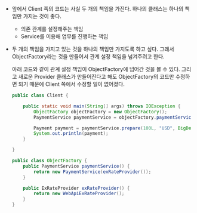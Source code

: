 - 앞에서 Client 쪽의 코드는 사실 두 개의 책임을 가진다. 하나의 클래스는 하나의 책임만 가지는 것이 좋다.

  - 의존 관계를 설정해주는 책임
  - Service를 이용해 업무를 진행하는 책임

- 두 개의 책임을 가지고 있는 것을 하나의 책임만 가지도록 하고 싶다. 그래서 ObjectFactory라는 것을 만들어서 관계 설정 책임을 넘겨주려고 한다.

  아래 코드와 같이 관계 설정 책임이 ObjectFactory에 넘어간 것을 볼 수 있다. 그리고 새로운 Provider 클래스가 만들어진다고 해도 ObjectFactory의 코드만 수정하면 되기 때문에 Client 쪽에서 수정할 일이 없어졌다.

  ```java
  public class Client {

      public static void main(String[] args) throws IOException {
          ObjectFactory objectFactory = new ObjectFactory();
          PaymentService paymentService = objectFactory.paymentService();

          Payment payment = paymentService.prepare(100L, "USD", BigDecimal.valueOf(50.7));
          System.out.println(payment);
      }

  }

  public class ObjectFactory {
      public PaymentService paymentService() {
          return new PaymentService(exRateProvider());
      }

      public ExRateProvider exRateProvider() {
          return new WebApiExRateProvider();
      }
  }

  ```
